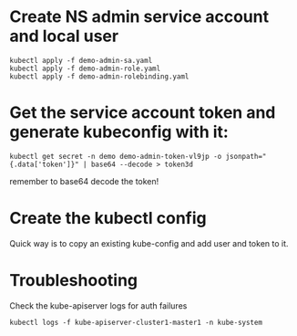 # Create NS admin service account and local user

```
kubectl apply -f demo-admin-sa.yaml
kubectl apply -f demo-admin-role.yaml
kubectl apply -f demo-admin-rolebinding.yaml
```

# Get the service account token and generate kubeconfig with it:

```
kubectl get secret -n demo demo-admin-token-vl9jp -o jsonpath="{.data['token']}" | base64 --decode > token3d
```

remember to base64 decode the token!

# Create the kubectl config

Quick way is to copy an existing kube-config and add user and token to it.

# Troubleshooting

Check the kube-apiserver logs for auth failures

```
kubectl logs -f kube-apiserver-cluster1-master1 -n kube-system 
```

